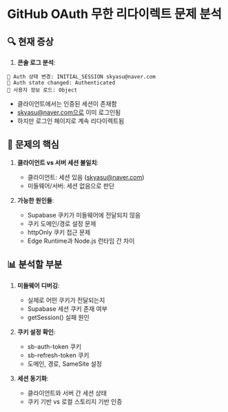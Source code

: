 # GitHub OAuth 무한 리다이렉트 문제 분석

## 🔍 현재 증상

1. **콘솔 로그 분석**:

```
🔄 Auth 상태 변경: INITIAL_SESSION skyasu@naver.com
🔐 Auth state changed: Authenticated
👤 사용자 정보 로드: Object
```

- 클라이언트에서는 인증된 세션이 존재함
- skyasu@naver.com으로 이미 로그인됨
- 하지만 로그인 페이지로 계속 리다이렉트됨

## 🎯 문제의 핵심

1. **클라이언트 vs 서버 세션 불일치**:
   - 클라이언트: 세션 있음 (skyasu@naver.com)
   - 미들웨어/서버: 세션 없음으로 판단

2. **가능한 원인들**:
   - Supabase 쿠키가 미들웨어에 전달되지 않음
   - 쿠키 도메인/경로 설정 문제
   - httpOnly 쿠키 접근 문제
   - Edge Runtime과 Node.js 런타임 간 차이

## 📊 분석할 부분

1. **미들웨어 디버깅**:
   - 실제로 어떤 쿠키가 전달되는지
   - Supabase 세션 쿠키 존재 여부
   - getSession() 실패 원인

2. **쿠키 설정 확인**:
   - sb-auth-token 쿠키
   - sb-refresh-token 쿠키
   - 도메인, 경로, SameSite 설정

3. **세션 동기화**:
   - 클라이언트와 서버 간 세션 상태
   - 쿠키 기반 vs 로컬 스토리지 기반 인증

